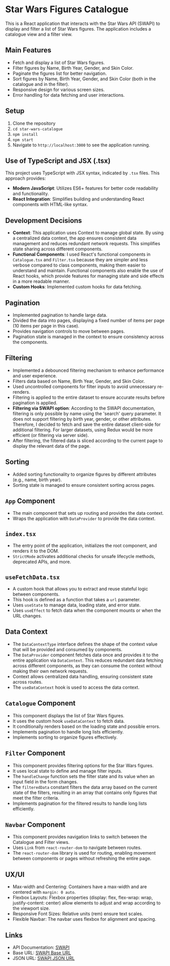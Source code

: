 # Star Wars Figures Catalogue

This is a React application that interacts with the Star Wars API (SWAPI) to display and filter a list of Star Wars figures. The application includes a catalogue view and a filter view.

## Main Features
- Fetch and display a list of Star Wars figures.
- Filter figures by Name, Birth Year, Gender, and Skin Color.
- Paginate the figures list for better navigation.
- Sort figures by Name, Birth Year, Gender, and Skin Color (both in the catalogue and in the filter).
- Responsive design for various screen sizes.
- Error handling for data fetching and user interactions.

## Setup
1. Clone the repository
2. `cd star-wars-catalogue`
3. `npm install`
4. `npm start`
5. Navigate to `http://localhost:3000` to see the application running.

## Use of TypeScript and JSX (.tsx)
This project uses TypeScript with JSX syntax, indicated by `.tsx` files. This approach provides:
- **Modern JavaScript**: Utilizes ES6+ features for better code readability and functionality.
- **React Integration**: Simplifies building and understanding React components with HTML-like syntax.

## Development Decisions
- **Context**: This application uses Context to manage global state. By using a centralized data context, the app ensures consistent data management and reduces redundant network requests. This simplifies state sharing across different components.
- **Functional Components**: I used React's functional components in `Catalogue.tsx` and `Filter.tsx` because they are simpler and less verbose compared to class components, making them easier to understand and maintain. Functional components also enable the use of React hooks, which provide features for managing state and side effects in a more readable manner.
- **Custom Hooks**: Implemented custom hooks for data fetching.

## Pagination
- Implemented pagination to handle large data.
- Divided the data into pages, displaying a fixed number of items per page (10 items per page in this case).
- Provides navigation controls to move between pages.
- Pagination state is managed in the context to ensure consistency across the components.

## Filtering
- Implemented a debounced filtering mechanism to enhance performance and user experience.
- Filters data based on Name, Birth Year, Gender, and Skin Color.
- Used uncontrolled components for filter inputs to avoid unnecessary re-renders.
- Filtering is applied to the entire dataset to ensure accurate results before pagination is applied.
- **Filtering via SWAPI option**: According to the SWAPI documentation, filtering is only possible by name using the 'search' query parameter. It does not support filtering by birth year, gender, or other attributes. Therefore, I decided to fetch and save the entire dataset client-side for additional filtering. For larger datasets, using Redux would be more efficient (or filtering via server side).
- After filtering, the filtered data is sliced according to the current page to display the relevant data of the page.

## Sorting
- Added sorting functionality to organize figures by different attributes (e.g., name, birth year).
- Sorting state is managed to ensure consistent sorting across pages.

## `App` Component
- The main component that sets up routing and provides the data context.
- Wraps the application with `DataProvider` to provide the data context.

## `index.tsx`
- The entry point of the application, initializes the root component, and renders it to the DOM.
- `StrictMode` activates additional checks for unsafe lifecycle methods, deprecated APIs, and more.

## `useFetchData.tsx`
- A custom hook that allows you to extract and reuse stateful logic between components.
- This hook is defined as a function that takes a `url` parameter.
- Uses `useState` to manage data, loading state, and error state.
- Uses `useEffect` to fetch data when the component mounts or when the URL changes.

## Data Context
- The `DataContextType` interface defines the shape of the context value that will be provided and consumed by components.
- The `DataProvider` component fetches data once and provides it to the entire application via `DataContext`. This reduces redundant data fetching across different components, as they can consume the context without making their own network requests.
- Context allows centralized data handling, ensuring consistent state across routes.
- The `useDataContext` hook is used to access the data context.

## `Catalogue` Component
- This component displays the list of Star Wars figures.
- It uses the custom hook `useDataContext` to fetch data.
- It conditionally renders based on the loading state and possible errors.
- Implements pagination to handle long lists efficiently.
- Implements sorting to organize figures effectively.

## `Filter` Component
- This component provides filtering options for the Star Wars figures.
- It uses local state to define and manage filter inputs.
- The `handleChange` function sets the filter state and its value when an input field in the form changes.
- The `filteredData` constant filters the data array based on the current state of the filters, resulting in an array that contains only figures that meet the filter criteria.
- Implements pagination for the filtered results to handle long lists efficiently.

## `Navbar` Component
- This component provides navigation links to switch between the Catalogue and Filter views.
- Uses `Link` from `react-router-dom` to navigate between routes.
- The `react-router-dom` library is used for routing, enabling movement between components or pages without refreshing the entire page.

## UX/UI
- Max-width and Centering: Containers have a max-width and are centered with `margin: 0 auto`.
- Flexbox Layouts: Flexbox properties (display: flex, flex-wrap: wrap, justify-content: center) allow elements to adjust and wrap according to the viewport size.
- Responsive Font Sizes: Relative units (rem) ensure text scales.
- Flexible Navbar: The navbar uses flexbox for alignment and spacing.

## Links
- API Documentation: [SWAPI](https://swapi.dev/documentation)
- Base URL: [SWAPI Base URL](https://swapi.dev/api/people/)
- JSON URL: [SWAPI JSON URL](https://swapi.dev/api/people/?format=json)
